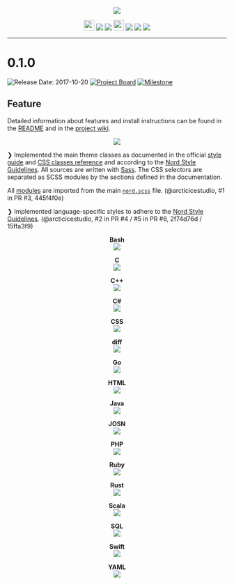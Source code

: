 <p align="center"><img src="https://cdn.rawgit.com/arcticicestudio/nord-highlightjs/develop/assets/nord-highlightjs-banner.svg"/></p>

<p align="center"></a> <img src="https://assets-cdn.github.com/favicon.ico" width=24 height=24/> <a href="https://github.com/arcticicestudio/nord-highlightjs/releases/latest"><img src="https://img.shields.io/github/release/arcticicestudio/nord-highlightjs.svg?style=flat-square"/></a> <a href="https://github.com/arcticicestudio/nord/releases/tag/v0.2.0"><img src="https://img.shields.io/badge/Nord-v0.2.0-88C0D0.svg?style=flat-square"/></a> <img src="https://www.npmjs.com/static/images/touch-icons/favicon-32x32.png" width=24 height=24/> <a href="https://www.npmjs.com/package/nord"><img src="https://img.shields.io/npm/v/nord-highlightjs.svg?style=flat-square"/></a> <a href="https://www.npmjs.com/package/nord"><img src="https://img.shields.io/npm/dt/nord-highlightjs.svg?style=flat-square"/></a> <a href="https://www.npmjs.com/package/nord"><img src="https://img.shields.io/npm/dm/nord-highlightjs.svg?style=flat-square"/></a></p>

---

# 0.1.0
![Release Date: 2017-10-20](https://img.shields.io/badge/Release_Date-2017--10--20-88C0D0.svg?style=flat-square) [![Project Board](https://img.shields.io/badge/Project_Board-0.1.0-88C0D0.svg?style=flat-square)](https://github.com/arcticicestudio/nord-highlightjs/projects/2) [![Milestone](https://img.shields.io/badge/Milestone-0.1.0-88C0D0.svg?style=flat-square)](https://github.com/arcticicestudio/nord-highlightjs/milestone/1)

## Feature

Detailed information about features and install instructions can be found in the [README](https://github.com/arcticicestudio/nord-highlightjs/blob/develop/README.md#installation) and in the [project wiki](https://github.com/arcticicestudio/nord-highlightjs/wiki).

<p align="center"><img src="https://raw.githubusercontent.com/arcticicestudio/nord-highlightjs/develop/assets/scrot-hero.png"/></p>

❯ Implemented the main theme classes as documented in the official [style guide][hljs-style-guide] and [CSS classes reference][hljs-css-class-ref] and according to the [Nord Style Guidelines][nord-gh]. All sources are written with [Sass][sass]. The CSS selectors are separated as SCSS modules by the sections defined in the documentation.

All [modules][nord-hljs-modules] are imported from the main [`nord.scss`][nord-hljs-scss] file. (@arcticicestudio, #1 in PR #3, 445f4f0e)

❯ Implemented language-specific styles to adhere to the [Nord Style Guidelines][nord-gh]. (@arcticicestudio, #2 in PR #4 / #5 in PR #6, 2f74d76d / 15ffa3f9)


<p align="center"><strong>Bash</strong><br><img src="https://raw.githubusercontent.com/arcticicestudio/nord-highlightjs/develop/assets/scrot-lang-bash.png"/></p>

<p align="center"><strong>C</strong><br><img src="https://raw.githubusercontent.com/arcticicestudio/nord-highlightjs/develop/assets/scrot-lang-c.png"/></p>

<p align="center"><strong>C++</strong><br><img src="https://raw.githubusercontent.com/arcticicestudio/nord-highlightjs/develop/assets/scrot-lang-cpp.png"/></p>

<p align="center"><strong>C#</strong><br><img src="https://raw.githubusercontent.com/arcticicestudio/nord-highlightjs/develop/assets/scrot-lang-cs.png"/></p>

<p align="center"><strong>CSS</strong><br><img src="https://raw.githubusercontent.com/arcticicestudio/nord-highlightjs/develop/assets/scrot-lang-css.png"/></p>

<p align="center"><strong>diff</strong><br><img src="https://raw.githubusercontent.com/arcticicestudio/nord-highlightjs/develop/assets/scrot-lang-diff.png"/></p>

<p align="center"><strong>Go</strong><br><img src="https://raw.githubusercontent.com/arcticicestudio/nord-highlightjs/develop/assets/scrot-lang-go.png"/></p>

<p align="center"><strong>HTML</strong><br><img src="https://raw.githubusercontent.com/arcticicestudio/nord-highlightjs/develop/assets/scrot-lang-html.png"/></p>

<p align="center"><strong>Java</strong><br><img src="https://raw.githubusercontent.com/arcticicestudio/nord-highlightjs/develop/assets/scrot-lang-java.png"/></p>

<p align="center"><strong>JOSN</strong><br><img src="https://raw.githubusercontent.com/arcticicestudio/nord-highlightjs/develop/assets/scrot-lang-json.png"/></p>

<p align="center"><strong>PHP</strong><br><img src="https://raw.githubusercontent.com/arcticicestudio/nord-highlightjs/develop/assets/scrot-lang-php.png"/></p>

<p align="center"><strong>Ruby</strong><br><img src="https://raw.githubusercontent.com/arcticicestudio/nord-highlightjs/develop/assets/scrot-lang-ruby.png"/></p>

<p align="center"><strong>Rust</strong><br><img src="https://raw.githubusercontent.com/arcticicestudio/nord-highlightjs/develop/assets/scrot-lang-rust.png"/></p>

<p align="center"><strong>Scala</strong><br><img src="https://raw.githubusercontent.com/arcticicestudio/nord-highlightjs/develop/assets/scrot-lang-scala.png"/></p>

<p align="center"><strong>SQL</strong><br><img src="https://raw.githubusercontent.com/arcticicestudio/nord-highlightjs/develop/assets/scrot-lang-sql.png"/></p>

<p align="center"><strong>Swift</strong><br><img src="https://raw.githubusercontent.com/arcticicestudio/nord-highlightjs/develop/assets/scrot-lang-swift.png"/></p>

<p align="center"><strong>YAML</strong><br><img src="https://raw.githubusercontent.com/arcticicestudio/nord-highlightjs/develop/assets/scrot-lang-yaml.png"/></p>

[hljs-css-class-ref]: http://highlightjs.readthedocs.io/en/latest/css-classes-reference.html
[hljs-style-guide]:http://highlightjs.readthedocs.io/en/latest/style-guide.html
[nord-gh]: https://github.com/arcticicestudio/nord
[nord-hljs-scss]: https://github.com/arcticicestudio/nord-highlightjs/blob/develop/src/nord.scss
[nord-hljs-modules]: https://github.com/arcticicestudio/nord-highlightjs/tree/develop/src/modules
[sass]: http://sass-lang.com
